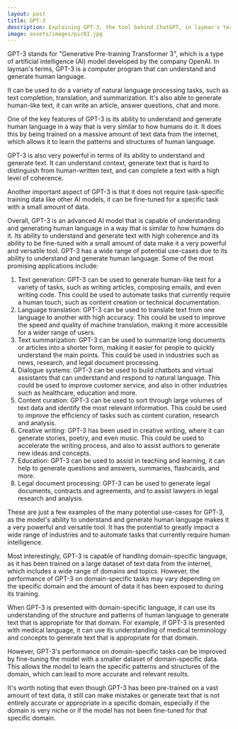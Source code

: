 ```yaml
---
layout: post
title: GPT-3
description: Explaining GPT-3, the tool behind ChatGPT, in layman's terms.
image: assets/images/pic01.jpg
---
```


GPT-3 stands for "Generative Pre-training Transformer 3", which is a type of artificial intelligence (AI) model developed by the company OpenAI. In layman's terms, GPT-3 is a computer program that can understand and generate human language.

It can be used to do a variety of natural language processing tasks, such as text completion, translation, and summarization. It's also able to generate human-like text, it can write an article, answer questions, chat and more.

One of the key features of GPT-3 is its ability to understand and generate human language in a way that is very similar to how humans do it. It does this by being trained on a massive amount of text data from the internet, which allows it to learn the patterns and structures of human language.

GPT-3 is also very powerful in terms of its ability to understand and generate text. It can understand context, generate text that is hard to distinguish from human-written text, and can complete a text with a high level of coherence.

Another important aspect of GPT-3 is that it does not require task-specific training data like other AI models, it can be fine-tuned for a specific task with a small amount of data.

Overall, GPT-3 is an advanced AI model that is capable of understanding and generating human language in a way that is similar to how humans do it. Its ability to understand and generate text with high coherence and its ability to be fine-tuned with a small amount of data make it a very powerful and versatile tool.
GPT-3 has a wide range of potential use-cases due to its ability to understand and generate human language. Some of the most promising applications include:

1. Text generation: GPT-3 can be used to generate human-like text for a variety of tasks, such as writing articles, composing emails, and even writing code. This could be used to automate tasks that currently require a human touch, such as content creation or technical documentation.
2. Language translation: GPT-3 can be used to translate text from one language to another with high accuracy. This could be used to improve the speed and quality of machine translation, making it more accessible for a wider range of users.
3. Text summarization: GPT-3 can be used to summarize long documents or articles into a shorter form, making it easier for people to quickly understand the main points. This could be used in industries such as news, research, and legal document processing.
4. Dialogue systems: GPT-3 can be used to build chatbots and virtual assistants that can understand and respond to natural language. This could be used to improve customer service, and also in other industries such as healthcare, education and more.
5. Content curation: GPT-3 can be used to sort through large volumes of text data and identify the most relevant information. This could be used to improve the efficiency of tasks such as content curation, research and analysis.
6. Creative writing: GPT-3 has been used in creative writing, where it can generate stories, poetry, and even music. This could be used to accelerate the writing process, and also to assist authors to generate new ideas and concepts.
7. Education: GPT-3 can be used to assist in teaching and learning, it can help to generate questions and answers, summaries, flashcards, and more.
8. Legal document processing: GPT-3 can be used to generate legal documents, contracts and agreements, and to assist lawyers in legal research and analysis.

These are just a few examples of the many potential use-cases for GPT-3, as the model's ability to understand and generate human language makes it a very powerful and versatile tool. It has the potential to greatly impact a wide range of industries and to automate tasks that currently require human intelligence.

Most interestingly, GPT-3 is capable of handling domain-specific language, as it has been trained on a large dataset of text data from the internet, which includes a wide range of domains and topics. However, the performance of GPT-3 on domain-specific tasks may vary depending on the specific domain and the amount of data it has been exposed to during its training.

When GPT-3 is presented with domain-specific language, it can use its understanding of the structure and patterns of human language to generate text that is appropriate for that domain. For example, if GPT-3 is presented with medical language, it can use its understanding of medical terminology and concepts to generate text that is appropriate for that domain.

However, GPT-3's performance on domain-specific tasks can be improved by fine-tuning the model with a smaller dataset of domain-specific data. This allows the model to learn the specific patterns and structures of the domain, which can lead to more accurate and relevant results.

It's worth noting that even though GPT-3 has been pre-trained on a vast amount of text data, it still can make mistakes or generate text that is not entirely accurate or appropriate in a specific domain, especially if the domain is very niche or if the model has not been fine-tuned for that specific domain.
